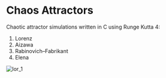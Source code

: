 # Chaos Attractors
Chaotic attractor simulations written in C using Runge Kutta 4:
<ol>
  <li>Lorenz</li>
  <li>Aizawa</li>
  <li>Rabinovich–Fabrikant</li>
  <li>Elena</li>
</ol>

![lor_1](https://user-images.githubusercontent.com/118944151/212925639-2b639eb2-0d2a-4f01-9830-687e31a93918.png)
